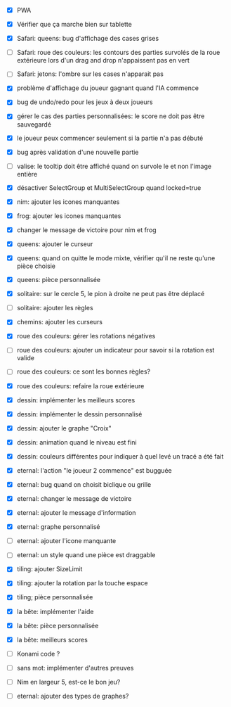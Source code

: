 - [x] PWA
- [x] Vérifier que ça marche bien sur tablette
- [x] Safari: queens: bug d'affichage des cases grises
- [ ] Safari: roue des couleurs: les contours des parties survolés de
       la roue extérieure lors d'un drag and drop n'appaissent pas en vert 
- [ ] Safari: jetons: l'ombre sur les cases n'apparait pas
- [x] problème d'affichage du joueur gagnant quand l'IA commence
- [x] bug de undo/redo pour les jeux à deux joueurs
- [x] gérer le cas des parties personnalisées: le score ne doit pas être sauvegardé
- [x] le joueur peux commencer seulement si la partie n'a pas débuté
- [x] bug après validation d'une nouvelle partie
- [ ] valise: le tooltip doit être affiché quand on survole le <a> et non l'image entière
- [x] désactiver SelectGroup et MultiSelectGroup quand locked=true
- [x] nim: ajouter les icones manquantes
- [x] frog: ajouter les icones manquantes
- [x] changer le message de victoire pour nim et frog
- [x] queens: ajouter le curseur
- [x] queens: quand on quitte le mode mixte, vérifier qu'il ne reste qu'une pièce choisie
- [x] queens: pièce personnalisée
- [x] solitaire: sur le cercle 5, le pion à droite ne peut pas être déplacé 
- [ ] solitaire: ajouter les règles
- [x] chemins: ajouter les curseurs
- [x] roue des couleurs: gérer les rotations négatives
- [ ] roue des couleurs: ajouter un indicateur pour savoir si la rotation est valide
- [ ] roue des couleurs: ce sont les bonnes règles?
- [x] roue des couleurs: refaire la roue extérieure
- [x] dessin: implémenter les meilleurs scores
- [x] dessin: implémenter le dessin personnalisé
- [x] dessin: ajouter le graphe "Croix"
- [x] dessin: animation quand le niveau est fini
- [x] dessin: couleurs différentes pour indiquer à quel levé un tracé a été fait
- [x] eternal: l'action "le joueur 2 commence" est bugguée
- [x] eternal: bug quand on choisit biclique ou grille
- [x] eternal: changer le message de victoire
- [x] eternal: ajouter le message d'information
- [x] eternal: graphe personnalisé
- [ ] eternal: ajouter l'icone manquante
- [ ] eternal: un style quand une pièce est draggable
- [x] tiling: ajouter SizeLimit
- [x] tiling: ajouter la rotation par la touche espace
- [x] tiling; pièce personnalisée
- [x] la bête: implémenter l'aide
- [x] la bête: pièce personnalisée
- [x] la bête: meilleurs scores

- [ ] Konami code ?
- [ ] sans mot: implémenter d'autres preuves
- [ ] Nim en largeur 5, est-ce le bon jeu?
- [ ] eternal: ajouter des types de graphes?